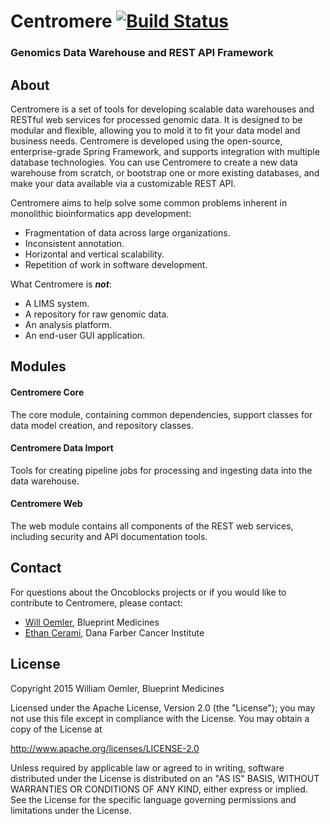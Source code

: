 # Centromere [![Build Status](https://travis-ci.org/oncoblocks/centromere.svg?branch=master)](https://travis-ci.org/oncoblocks/centromere)
### Genomics Data Warehouse and REST API Framework

## About

Centromere is a set of tools for developing scalable data warehouses and RESTful web services for processed genomic data.  It is designed to be modular and flexible, allowing you to mold it to fit your data model and business needs. Centromere is developed using the open-source, enterprise-grade Spring Framework, and supports integration with multiple database technologies.  You can use Centromere to create a new data warehouse from scratch, or bootstrap one or more existing databases, and make your data available via a customizable REST API.

Centromere aims to help solve some common problems inherent in monolithic bioinformatics app development:
- Fragmentation of data across large organizations.
- Inconsistent annotation.
- Horizontal and vertical scalability.
- Repetition of work in software development.

What Centromere is _**not**_:
- A LIMS system.
- A repository for raw genomic data.
- An analysis platform.
- An end-user GUI application.

## Modules

#### Centromere Core

The core module, containing common dependencies, support classes for data model creation, and repository classes.

#### Centromere Data Import

Tools for creating pipeline jobs for processing and ingesting data into the data warehouse.

#### Centromere Web

The web module contains all components of the REST web services, including security and API documentation tools.

## Contact

For questions about the Oncoblocks projects or if you would like to contribute to Centromere, please contact:
  - [Will Oemler](mailto:woemler@blueprintmedicines.com), Blueprint Medicines
  - [Ethan Cerami](mailto:cerami@jimmy.harvard.edu), Dana Farber Cancer Institute

## License

Copyright 2015 William Oemler, Blueprint Medicines

Licensed under the Apache License, Version 2.0 (the "License");
you may not use this file except in compliance with the License.
You may obtain a copy of the License at

http://www.apache.org/licenses/LICENSE-2.0

Unless required by applicable law or agreed to in writing, software
distributed under the License is distributed on an "AS IS" BASIS,
WITHOUT WARRANTIES OR CONDITIONS OF ANY KIND, either express or implied.
See the License for the specific language governing permissions and
limitations under the License.

